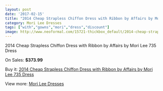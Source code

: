 ```yaml
---
layout: post
date: '2017-02-15'
title: "2014 Cheap Strapless Chiffon Dress with Ribbon by Affairs by Mori Lee 735 Dress"
category: Mori Lee Dresses
tags: ["with","gowns","mori","dress","discount"]
image: http://www.neoformal.com/15721-thickbox_default/2014-cheap-strapless-chiffon-dress-with-ribbon-by-affairs-by-mori-lee-735-dress.jpg
---
```

2014 Cheap Strapless Chiffon Dress with Ribbon by Affairs by Mori Lee 735 Dress

On Sales: **$373.99**
<a href="https://www.neoformal.com/en/mori-lee-dresses-2014/5274-2014-cheap-strapless-chiffon-dress-with-ribbon-by-affairs-by-mori-lee-735-dress.html"><amp-img layout="responsive" width="600" height="600" src="//www.neoformal.com/15721-thickbox_default/2014-cheap-strapless-chiffon-dress-with-ribbon-by-affairs-by-mori-lee-735-dress.jpg" alt="2014 Cheap Strapless Chiffon Dress with Ribbon by Affairs by Mori Lee 735 Dress 0" /></a>
<a href="https://www.neoformal.com/en/mori-lee-dresses-2014/5274-2014-cheap-strapless-chiffon-dress-with-ribbon-by-affairs-by-mori-lee-735-dress.html"><amp-img layout="responsive" width="600" height="600" src="//www.neoformal.com/15722-thickbox_default/2014-cheap-strapless-chiffon-dress-with-ribbon-by-affairs-by-mori-lee-735-dress.jpg" alt="2014 Cheap Strapless Chiffon Dress with Ribbon by Affairs by Mori Lee 735 Dress 1" /></a>
<a href="https://www.neoformal.com/en/mori-lee-dresses-2014/5274-2014-cheap-strapless-chiffon-dress-with-ribbon-by-affairs-by-mori-lee-735-dress.html"><amp-img layout="responsive" width="600" height="600" src="//www.neoformal.com/15723-thickbox_default/2014-cheap-strapless-chiffon-dress-with-ribbon-by-affairs-by-mori-lee-735-dress.jpg" alt="2014 Cheap Strapless Chiffon Dress with Ribbon by Affairs by Mori Lee 735 Dress 2" /></a>
<a href="https://www.neoformal.com/en/mori-lee-dresses-2014/5274-2014-cheap-strapless-chiffon-dress-with-ribbon-by-affairs-by-mori-lee-735-dress.html"><amp-img layout="responsive" width="600" height="600" src="//www.neoformal.com/15724-thickbox_default/2014-cheap-strapless-chiffon-dress-with-ribbon-by-affairs-by-mori-lee-735-dress.jpg" alt="2014 Cheap Strapless Chiffon Dress with Ribbon by Affairs by Mori Lee 735 Dress 3" /></a>

Buy it: [2014 Cheap Strapless Chiffon Dress with Ribbon by Affairs by Mori Lee 735 Dress](https://www.neoformal.com/en/mori-lee-dresses-2014/5274-2014-cheap-strapless-chiffon-dress-with-ribbon-by-affairs-by-mori-lee-735-dress.html "2014 Cheap Strapless Chiffon Dress with Ribbon by Affairs by Mori Lee 735 Dress")

View more: [Mori Lee Dresses](https://www.neoformal.com/en/62-mori-lee-dresses-2014 "Mori Lee Dresses")